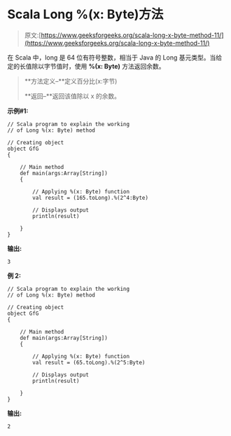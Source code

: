 # Scala Long %(x: Byte)方法

> 原文:[https://www.geeksforgeeks.org/scala-long-x-byte-method-11/](https://www.geeksforgeeks.org/scala-long-x-byte-method-11/)

在 Scala 中，long 是 64 位有符号整数，相当于 Java 的 Long 基元类型。当给定的长值除以字节值时，使用 **%(x: Byte)** 方法返回余数。

> **方法定义–**定义百分比(x:字节)
> 
> **返回–**返回该值除以 x 的余数。

**示例#1:**

```
// Scala program to explain the working 
// of Long %(x: Byte) method

// Creating object
object GfG
{ 

    // Main method
    def main(args:Array[String])
    {

        // Applying %(x: Byte) function
        val result = (165.toLong).%(2^4:Byte)

        // Displays output
        println(result)

    }
}
```

**输出:**

```
3
```

**例 2:**

```
// Scala program to explain the working 
// of Long %(x: Byte) method

// Creating object
object GfG
{ 

    // Main method
    def main(args:Array[String])
    {

        // Applying %(x: Byte) function
        val result = (65.toLong).%(2^5:Byte)

        // Displays output
        println(result)

    }
}
```

**输出:**

```
2
```